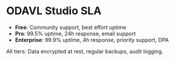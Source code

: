 # ODAVL Studio SLA

- **Free**: Community support, best effort uptime
- **Pro**: 99.5% uptime, 24h response, email support
- **Enterprise**: 99.9% uptime, 4h response, priority support, DPA

All tiers: Data encrypted at rest, regular backups, audit logging.